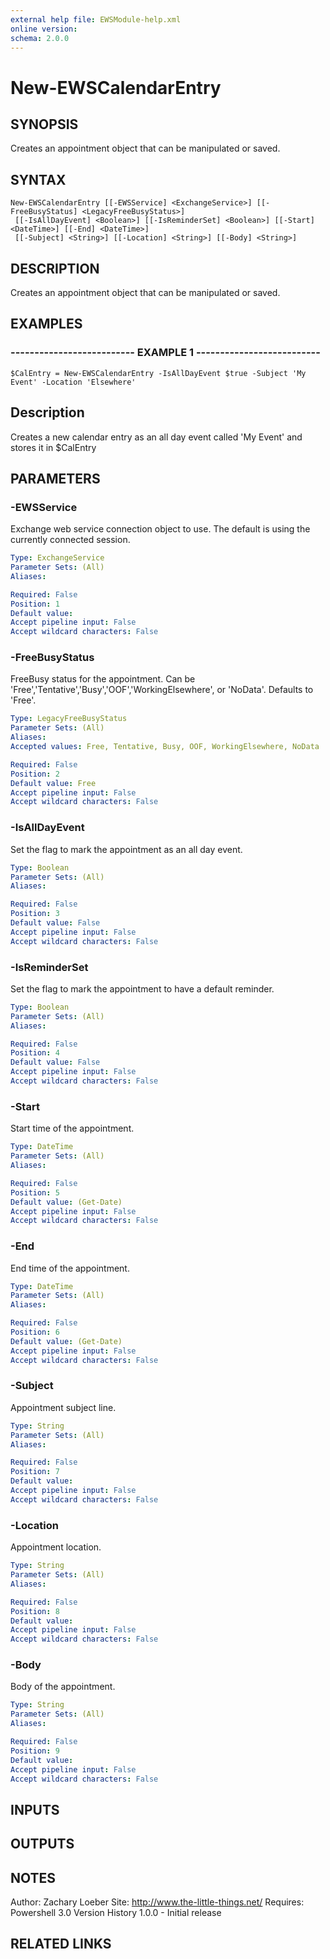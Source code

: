 ```yaml
---
external help file: EWSModule-help.xml
online version: 
schema: 2.0.0
---
```


# New-EWSCalendarEntry
## SYNOPSIS
Creates an appointment object that can be manipulated or saved.

## SYNTAX

```
New-EWSCalendarEntry [[-EWSService] <ExchangeService>] [[-FreeBusyStatus] <LegacyFreeBusyStatus>]
 [[-IsAllDayEvent] <Boolean>] [[-IsReminderSet] <Boolean>] [[-Start] <DateTime>] [[-End] <DateTime>]
 [[-Subject] <String>] [[-Location] <String>] [[-Body] <String>]
```

## DESCRIPTION
Creates an appointment object that can be manipulated or saved.

## EXAMPLES

### -------------------------- EXAMPLE 1 --------------------------
```
$CalEntry = New-EWSCalendarEntry -IsAllDayEvent $true -Subject 'My Event' -Location 'Elsewhere'
```

Description
--------------
Creates a new calendar entry as an all day event called 'My Event' and stores it in $CalEntry

## PARAMETERS

### -EWSService
Exchange web service connection object to use.
The default is using the currently connected session.

```yaml
Type: ExchangeService
Parameter Sets: (All)
Aliases: 

Required: False
Position: 1
Default value: 
Accept pipeline input: False
Accept wildcard characters: False
```

### -FreeBusyStatus
FreeBusy status for the appointment.
Can be 'Free','Tentative','Busy','OOF','WorkingElsewhere', or 'NoData'.
Defaults to 'Free'.

```yaml
Type: LegacyFreeBusyStatus
Parameter Sets: (All)
Aliases: 
Accepted values: Free, Tentative, Busy, OOF, WorkingElsewhere, NoData

Required: False
Position: 2
Default value: Free
Accept pipeline input: False
Accept wildcard characters: False
```

### -IsAllDayEvent
Set the flag to mark the appointment as an all day event.

```yaml
Type: Boolean
Parameter Sets: (All)
Aliases: 

Required: False
Position: 3
Default value: False
Accept pipeline input: False
Accept wildcard characters: False
```

### -IsReminderSet
Set the flag to mark the appointment to have a default reminder.

```yaml
Type: Boolean
Parameter Sets: (All)
Aliases: 

Required: False
Position: 4
Default value: False
Accept pipeline input: False
Accept wildcard characters: False
```

### -Start
Start time of the appointment.

```yaml
Type: DateTime
Parameter Sets: (All)
Aliases: 

Required: False
Position: 5
Default value: (Get-Date)
Accept pipeline input: False
Accept wildcard characters: False
```

### -End
End time of the appointment.

```yaml
Type: DateTime
Parameter Sets: (All)
Aliases: 

Required: False
Position: 6
Default value: (Get-Date)
Accept pipeline input: False
Accept wildcard characters: False
```

### -Subject
Appointment subject line.

```yaml
Type: String
Parameter Sets: (All)
Aliases: 

Required: False
Position: 7
Default value: 
Accept pipeline input: False
Accept wildcard characters: False
```

### -Location
Appointment location.

```yaml
Type: String
Parameter Sets: (All)
Aliases: 

Required: False
Position: 8
Default value: 
Accept pipeline input: False
Accept wildcard characters: False
```

### -Body
Body of the appointment.

```yaml
Type: String
Parameter Sets: (All)
Aliases: 

Required: False
Position: 9
Default value: 
Accept pipeline input: False
Accept wildcard characters: False
```

## INPUTS

## OUTPUTS

## NOTES
Author: Zachary Loeber
Site: http://www.the-little-things.net/
Requires: Powershell 3.0
Version History
1.0.0 - Initial release

## RELATED LINKS

